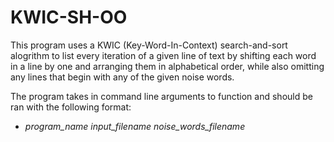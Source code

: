 # KWIC-SH-OO
This program uses a KWIC (Key-Word-In-Context) search-and-sort alogrithm to list every iteration of a given line of text by shifting each word in a line by one and arranging them in alphabetical order, while also omitting  any lines that begin with any of the given noise words.

The program takes in command line arguments to function and should be ran with the following format: 
  - *program_name input_filename noise_words_filename*
